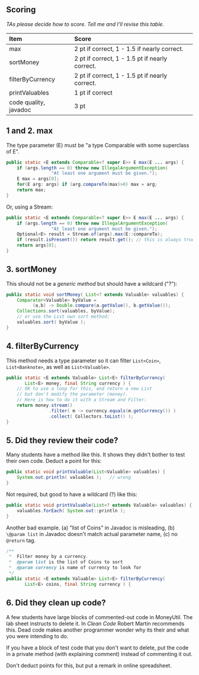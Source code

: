 ## Scoring

*TAs please decide how to score.  Tell me and I'll revise this table.*

| Item   | Score |
|:-------|:-----------|
| max    | 2 pt if correct, 1 - 1.5 if nearly correct. |
| sortMoney | 2 pt if correct, 1 - 1.5 pt if nearly correct. |
| filterByCurrency | 2 pt if correct, 1 - 1.5 pt if nearly correct. |
| printValuables   | 1 pt if correct |
| code quality, javadoc | 3 pt       | 
  
## 1 and 2. max 

The type parameter (E) must be "a type Comparable with some superclass of E".

```java
public static <E extends Comparable<? super E>> E max(E ... args) {
    if (args.length == 0) throw new IllegalArgumentException(
                 "At least one argument must be given.");
    E max = args[0];
    for(E arg: args) if (arg.compareTo(max)>0) max = arg;
    return max;
}
```
Or, using a Stream:
```java
public static <E extends Comparable<? super E>> E max(E ... args) {
    if (args.length == 0) throw new IllegalArgumentException(
                 "At least one argument must be given.");
    Optional<E> result = Stream.of(args).max(E::compareTo);
    if (result.isPresent()) return result.get(); // this is always true
    return args[0];
}
```

## 3. sortMoney

This should not be a *generic method* but should have a wildcard ("?"):
```java
public static void sortMoney( List<? extends Valuable> valuables) {
    Comparator<Valuable> byValue = 
          (a,b) -> Double.compare(a.getValue(), b.getValue());
    Collections.sort(valuables, byValue);
    // or use the List own sort method:
    valuables.sort( byValue );
}
```

## 4. filterByCurrency

This method needs a type parameter so it can filter `List<Coin>`,
`List<Banknote>`, as well as `List<Valuable>`.

```java
public static <E extends Valuable> List<E> filterByCurrency(
       List<E> money, final String currency ) {
    // OK to use a loop for this, and return a new List
    // but don't modify the parameter (money).
    // Here is how to do it with a Stream and Filter:
    return money.stream()
                .filter( m -> currency.equals(m.getCurrency()) )
                .collect( Collectors.toList() );
}
```

## 5. Did they review their code?

Many students have a method like this.  It shows they didn't bother
to test their own code.  Deduct a point for this:

```java
public static void printValuable(List<Valuable> valuables) {
    System.out.println( valuables );   // wrong
}
```

Not required, but good to have a wildcard (?) like this:
```java
public static void printValuable(List<? extends Valuable> valuables) {
    valuables.forEach( System.out::println );
}
```

Another bad example. (a) "list of Coins" in Javadoc is misleading, (b) `\@param list` in Javadoc doesn't match actual parameter name, (c) no `@return` tag.
```java
/**
 *  Filter money by a currency.
 *  @param list is the list of Coins to sort
 *  @param currency is name of currency to look for
 */
public static <E extends Valuable> List<E> filterByCurrency(
       List<E> coins, final String currency ) {
```

## 6. Did they clean up code?

A few students have large blocks of commented-out code in MoneyUtil.
The lab sheet instructs to delete it.  In *Clean Code* Robert Martin
recommends this. Dead code makes another programmer wonder why its
their and what you were intending to do. 

If you have a block of test code that you don't want to delete, 
put the code in a private method (with explaining comment) instead
of commenting it out.

Don't deduct points for this, but put a remark in online spreadsheet.

